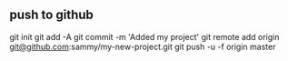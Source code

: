 ## push to github

git init
git add -A
git commit -m 'Added my project'
git remote add origin git@github.com:sammy/my-new-project.git
git push -u -f origin master